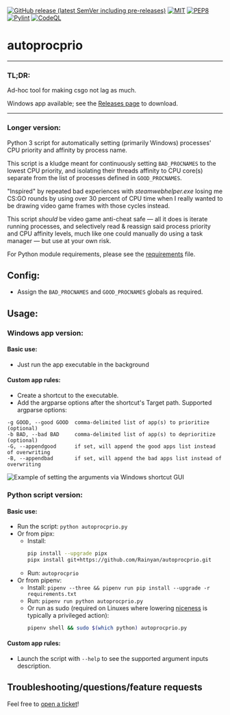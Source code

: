 [![GitHub release (latest SemVer including pre-releases)](https://img.shields.io/github/v/release/Rainyan/autoprocprio?include_prereleases)](https://github.com/Rainyan/autoprocprio/releases)
[![MIT](https://img.shields.io/github/license/Rainyan/discord-bot-ntpug)](LICENSE)
[![PEP8](https://img.shields.io/badge/code%20style-pep8-orange.svg)](https://www.python.org/dev/peps/pep-0008/)
[![Pylint](https://github.com/Rainyan/autoprocprio/actions/workflows/pycodestyle.yml/badge.svg)](https://github.com/Rainyan/autoprocprio/actions/workflows/pycodestyle.yml)
[![CodeQL](https://github.com/Rainyan/discord-bot-ntpug/actions/workflows/codeql-analysis.yml/badge.svg)](https://github.com/Rainyan/discord-bot-ntpug/actions/workflows/codeql-analysis.yml)

# autoprocprio

<hr>

### TL;DR:

Ad-hoc tool for making csgo not lag as much.

Windows app available; see the [Releases page](https://github.com/Rainyan/autoprocprio/releases) to download.

<hr>

### Longer version:

Python 3 script for automatically setting (primarily Windows) processes' CPU priority and affinity by process name. 

This script is a kludge meant for continuously setting `BAD_PROCNAMES` to
the lowest CPU priority, and isolating their threads affinity to CPU core(s)
separate from the list of processes defined in `GOOD_PROCNAMES`.

"Inspired" by repeated bad experiences with *steamwebhelper.exe* losing me
CS:GO rounds by using over 30 percent of CPU time when I really wanted to be
drawing video game frames with those cycles instead.

This script *should* be video game anti-cheat safe — all it does is iterate
running processes, and selectively read & reassign said process priority and
CPU affinity levels, much like one could manually do using a task manager — but use at your own risk.

For Python module requirements, please see the [requirements](requirements.txt) file.

## Config:
  - Assign the `BAD_PROCNAMES` and `GOOD_PROCNAMES` globals as required.

## Usage:
### Windows app version:
#### Basic use:
  - Just run the app executable in the background
#### Custom app rules:
  - Create a shortcut to the executable.
  - Add the argparse options after the shortcut's Target path. Supported argparse options:
  ```
  -g GOOD, --good GOOD  comma-delimited list of app(s) to prioritize (optional)
  -b BAD, --bad BAD     comma-delimited list of app(s) to deprioritize (optional)
  -G, --appendgood      if set, will append the good apps list instead of overwriting
  -B, --appendbad       if set, will append the bad apps list instead of overwriting
  ```
  ![Example of setting the arguments via Windows shortcut GUI](https://user-images.githubusercontent.com/6595066/199002550-e61a06c0-8fef-40fe-a6ca-da51af1db5fd.png)

### Python script version:
#### Basic use:
  - Run the script: `python autoprocprio.py`
  - Or from pipx:
    - Install:
        ```bash
        pip install --upgrade pipx
        pipx install git+https://github.com/Rainyan/autoprocprio.git
        ```
    - Run: `autoprocprio`
  - Or from pipenv:
    - Install: `pipenv --three && pipenv run pip install --upgrade -r requirements.txt`
    - Run: `pipenv run python autoprocprio.py`
    - Or run as sudo (required on Linuxes where lowering [niceness](https://man7.org/linux/man-pages/man2/nice.2.html) is typically a privileged action):
        ```bash
        pipenv shell && sudo $(which python) autoprocprio.py
        ```
 #### Custom app rules:
  - Launch the script with `--help` to see the supported argument inputs description.

## Troubleshooting/questions/feature requests
Feel free to [open a ticket](https://github.com/Rainyan/autoprocprio/issues)!
